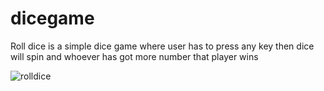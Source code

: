 # dicegame
Roll dice is a simple dice game where user has to press any key then dice will spin and whoever has got more number that player wins

![rolldice](https://github.com/Akashwakade/dicegame/assets/101394845/3f3621af-0888-4b16-b6bd-0ffa4787c727)
